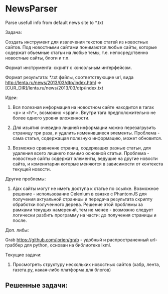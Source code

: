 # NewsParser
Parse usefull info from default news site to *.txt

Задача:

Создать инструмент для извлечения текстов статей из новостных сайтов. Под новостными сайтами понимаются любые сайты, которые содержат обьемные статьи на любые темы, т.е. непосредственно новостные сайты, блоги и т.п.

Формат инструмента: скрипт с консольным интерфейсом.

Формат результата: *.txt файлы, соответствующие url, вида http://lenta.ru/news/2013/03/dtp/index.html => [CUR_DIR]/lenta.ru/news/2013/03/dtp/index.txt

 

Идеи:

1. Вся полезная информация на новостном сайте находится в тагах \<p> и \<h*>, возможно \<span>. Внутри тага предположительно не более одного уровня вложенности.

2. Для изьятия очевидно лишней информации можно перезагрузить страницу три раза, и удалить изменившиеся элементы. Проблема - сама статья, содержащая полезную информацию, может обновится.

3. Возможно сравнение страниц, содержащих разные статьи, для удаления всего лишнего помимо основной статьи. Проблема - новостные сайты содержат элементы, ведущие на другие новости сайта, и коменнтарии которые меняются в зависимости от контекста текущей новости.

Другие проблемы:

1. Ajax сайты могут не иметь доступа к статье по ссылке. Возможное решение - использование Celenium в связке с PhantomJS для получения актуальной страницы и передача результата скрипту обработки полученного дерева. Решение этой проблемы за рамками текущих намерений, тем не менее - возможно следует логически разбить программу на части: до получения страницы и после.  

Доп. либы:

Grab https://github.com/lorien/grab - удобный и распространенный url-граббер для python, основан на библиотеке lxml.

Текущие задачи:

1. Просмотреть структуру нескольких новостных сайтов (хабр, лента, газета.ру, какая-либо платформа для блогов)

Решенные задачи:
-
